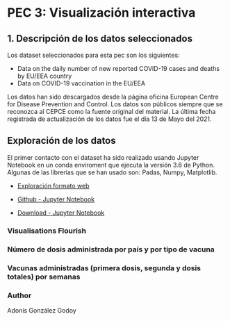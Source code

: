 # PEC 3: Visualización interactiva

## 1. Descripción de los datos seleccionados

Los dataset seleccionados para esta pec son los siguientes:

 - Data on the daily number of new reported COVID-19 cases and deaths by EU/EEA country
 - Data on COVID-19 vaccination in the EU/EEA

Los datos han sido descargados desde la página oficina European Centre for Disease Prevention and Control. Los datos son públicos siempre que se reconozca al CEPCE como la fuente original del material. La última fecha registrada de actualización de los datos fue el día 13 de Mayo del 2021.

## Exploración de los datos 

El primer contacto con el dataset ha sido realizado usando Jupyter Notebook en un conda enviroment que ejecuta la versión 3.6 de Python. 
Algunas de las librerías que se han usado son: Padas, Numpy, Matplotlib.

- <a href="https://github.com/adions025/visualizacion_interactiva/blob/gh-pages/PEC3_adonis_gonzalez.html" title="Exploración formato web">Exploración formato web</a>

- [Github - Jupyter Notebook](https://github.com/adions025/visualizacion_interactiva/blob/gh-pages/src/PEC3_adonis_gonzalez.ipynb)

- [Download - Jupyter Notebook](src/PEC3_adonis_gonzalez.ipynb)


### Visualisations Flourish

### Número de dosis administrada por país y por tipo de vacuna

<div class="flourish-embed flourish-hierarchy" data-src="visualisation/6160724"><script src="https://public.flourish.studio/resources/embed.js"></script></div>

### Vacunas administradas (primera dosis, segunda y dosis totales) por semanas
<div class="flourish-embed flourish-chart" data-src="visualisation/6160545"><script src="https://public.flourish.studio/resources/embed.js"></script></div>

### Author 

Adonis González Godoy